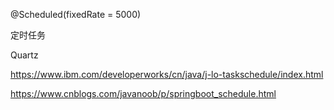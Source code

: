 


@Scheduled(fixedRate = 5000)

定时任务


Quartz


https://www.ibm.com/developerworks/cn/java/j-lo-taskschedule/index.html

https://www.cnblogs.com/javanoob/p/springboot_schedule.html


